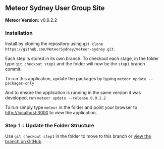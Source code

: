 Meteor Sydney User Group Site
-----------------------------

**Meteor Version:** v0.9.2.2

### Installation

Install by cloning the repository using `git clone https://github.com/MeteorSydney/meteor-sydney.git`.

Each step is stored in its own branch. To checkout each stage, in the folder type `git checkout step1` and the folder will now be the `step1` branch commit.

To run this application, update the packages by typing `meteor update --packages-only`

And to ensure the application is running in the same version it was developed, run `meteor update --release 0.9.2.2`

To run simply type `meteor` in the folder and point your browser to [http://localhost:3000](http://localhost:3000) to view the application.

### Step 1 :: Update the Folder Structure

Use `git checkout step1` in the folder to move to this branch or [view the branch on GitHub](https://github.com/aaronthorp/meteor-sydney/tree/step1).
